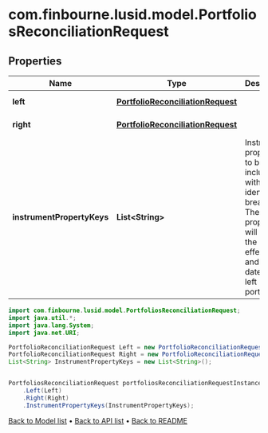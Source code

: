# com.finbourne.lusid.model.PortfoliosReconciliationRequest

## Properties

Name | Type | Description | Notes
------------ | ------------- | ------------- | -------------
**left** | [**PortfolioReconciliationRequest**](PortfolioReconciliationRequest.md) |  | [default to PortfolioReconciliationRequest]
**right** | [**PortfolioReconciliationRequest**](PortfolioReconciliationRequest.md) |  | [default to PortfolioReconciliationRequest]
**instrumentPropertyKeys** | **List&lt;String&gt;** | Instrument properties to be included with any identified breaks. These properties will be in the effective and AsAt dates of the left portfolio | [default to List<String>]

```java
import com.finbourne.lusid.model.PortfoliosReconciliationRequest;
import java.util.*;
import java.lang.System;
import java.net.URI;

PortfolioReconciliationRequest Left = new PortfolioReconciliationRequest();
PortfolioReconciliationRequest Right = new PortfolioReconciliationRequest();
List<String> InstrumentPropertyKeys = new List<String>();


PortfoliosReconciliationRequest portfoliosReconciliationRequestInstance = new PortfoliosReconciliationRequest()
    .Left(Left)
    .Right(Right)
    .InstrumentPropertyKeys(InstrumentPropertyKeys);
```


[Back to Model list](../README.md#documentation-for-models) &#8226; [Back to API list](../README.md#documentation-for-api-endpoints) &#8226; [Back to README](../README.md)
